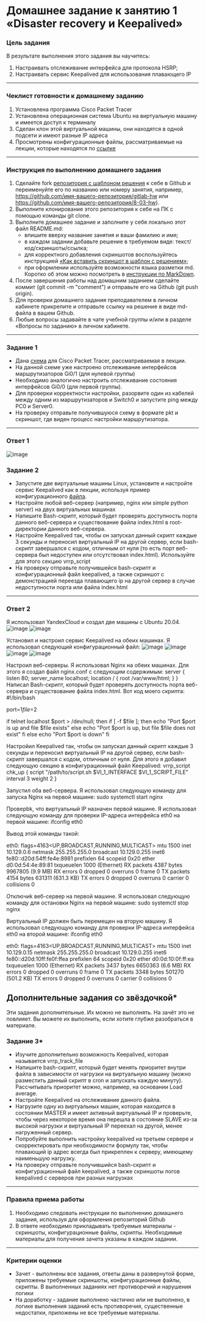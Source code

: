 # Домашнее задание к занятию 1 «Disaster recovery и Keepalived»

### Цель задания
В результате выполнения этого задания вы научитесь:
1. Настраивать отслеживание интерфейса для протокола HSRP;
2. Настраивать сервис Keepalived для использования плавающего IP

------

### Чеклист готовности к домашнему заданию

1. Установлена программа Cisco Packet Tracer
2. Установлена операционная система Ubuntu на виртуальную машину и имеется доступ к терминалу
3. Сделан клон этой виртуальной машины, они находятся в одной подсети и имеют разные IP адреса
4. Просмотрены конфигурационные файлы, рассматриваемые на лекции, которые находятся по [ссылке](1/)


------

### Инструкция по выполнению домашнего задания

1. Сделайте fork [репозитория c шаблоном решения](https://github.com/netology-code/sys-pattern-homework) к себе в Github и переименуйте его по названию или номеру занятия, например, https://github.com/имя-вашего-репозитория/gitlab-hw или https://github.com/имя-вашего-репозитория/8-03-hw).
2. Выполните клонирование этого репозитория к себе на ПК с помощью команды git clone.
3. Выполните домашнее задание и заполните у себя локально этот файл README.md:
   - впишите вверху название занятия и ваши фамилию и имя;
   - в каждом задании добавьте решение в требуемом виде: текст/код/скриншоты/ссылка;
   - для корректного добавления скриншотов воспользуйтесь инструкцией [«Как вставить скриншот в шаблон с решением»](https://github.com/netology-code/sys-pattern-homework/blob/main/screen-instruction.md);
   - при оформлении используйте возможности языка разметки md. Коротко об этом можно посмотреть в [инструкции по MarkDown](https://github.com/netology-code/sys-pattern-homework/blob/main/md-instruction.md).
4. После завершения работы над домашним заданием сделайте коммит (git commit -m "comment") и отправьте его на Github (git push origin).
5. Для проверки домашнего задания преподавателем в личном кабинете прикрепите и отправьте ссылку на решение в виде md-файла в вашем Github.
6. Любые вопросы задавайте в чате учебной группы и/или в разделе «Вопросы по заданию» в личном кабинете.



------


### Задание 1
- Дана [схема](1/hsrp_advanced.pkt) для Cisco Packet Tracer, рассматриваемая в лекции.
- На данной схеме уже настроено отслеживание интерфейсов маршрутизаторов Gi0/1 (для нулевой группы)
- Необходимо аналогично настроить отслеживание состояния интерфейсов Gi0/0 (для первой группы).
- Для проверки корректности настройки, разорвите один из кабелей между одним из маршрутизаторов и Switch0 и запустите ping между PC0 и Server0.
- На проверку отправьте получившуюся схему в формате pkt и скриншот, где виден процесс настройки маршрутизатора.

------
### Ответ 1
![image](https://github.com/bezymel/sflt-homeworks/assets/129361495/facb8974-c15a-42e4-a045-2efe51ad6b6b)

### Задание 2
- Запустите две виртуальные машины Linux, установите и настройте сервис Keepalived как в лекции, используя пример конфигурационного [файла](1/keepalived-simple.conf).
- Настройте любой веб-сервер (например, nginx или simple python server) на двух виртуальных машинах
- Напишите Bash-скрипт, который будет проверять доступность порта данного веб-сервера и существование файла index.html в root-директории данного веб-сервера.
- Настройте Keepalived так, чтобы он запускал данный скрипт каждые 3 секунды и переносил виртуальный IP на другой сервер, если bash-скрипт завершался с кодом, отличным от нуля (то есть порт веб-сервера был недоступен или отсутствовал index.html). Используйте для этого секцию vrrp_script
- На проверку отправьте получившейся bash-скрипт и конфигурационный файл keepalived, а также скриншот с демонстрацией переезда плавающего ip на другой сервер в случае недоступности порта или файла index.html


------
### Ответ 2


Я использовал YandexCloud и создал две машины с Ubuntu 20.04.
![image](https://github.com/bezymel/sflt-homeworks/assets/129361495/930c79ad-982e-43dd-8f30-6ae166a53e7b)
![image](https://github.com/bezymel/sflt-homeworks/assets/129361495/6d6a22d6-7287-4380-be26-aee5eeaa07ab)

Установил и настроил сервис Keepalived на обеих машинах. Я использовал следующий конфигурационный файл:
![image](https://github.com/bezymel/sflt-homeworks/assets/129361495/e05fc3a1-91b0-4998-b350-bec4efea0dfb)
![image](https://github.com/bezymel/sflt-homeworks/assets/129361495/bb3167e8-00f7-4472-b383-6a0d7e9c74c7)
![image](https://github.com/bezymel/sflt-homeworks/assets/129361495/b2690bd0-0c62-4f62-a2ae-a9282bd75408)
![image](https://github.com/bezymel/sflt-homeworks/assets/129361495/ae82f2f0-106d-46ad-99a8-3bf10b92b585)

Настроил веб-серверы. Я использовал Nginx на обеих машинах. Для этого я создал файл nginx.conf с следующим содержимым:
server {
    listen 80;
    server_name localhost;
    location / {
        root /var/www/html;
    }
}
Написал Bash-скрипт, который будет проверять доступность порта веб-сервера и существование файла index.html. Вот код моего скрипта:
#!/bin/bash

port=$1
file=$2

if telnet localhost $port > /dev/null; then
    if [ -f $file ]; then
        echo "Port $port is up and file $file exists"
    else
        echo "Port $port is up, but file $file does not exist"
    fi
else
    echo "Port $port is down"
fi

Настройил Keepalived так, чтобы он запускал данный скрипт каждые 3 секунды и переносил виртуальный IP на другой сервер, если bash-скрипт завершался с кодом, отличным от нуля. Для этого я добавил следующую секцию в конфигурационный файл Keepalived:
vrrp_script chk_up {
    script "/path/to/script.sh $VI_1_INTERFACE $VI_1_SCRIPT_FILE"
    interval 3
    weight 2
}

Запустил оба веб-сервера. Я использовал следующую команду для запуска Nginx на первой машине:
sudo systemctl start nginx

Проверbk, что виртуальный IP назначен первой машине. Я использовал следующую команду для проверки IP-адреса интерфейса eth0 на первой машине:
ifconfig eth0

Вывод этой команды такой:

eth0: flags=4163<UP,BROADCAST,RUNNING,MULTICAST>  mtu 1500
        inet 10.129.0.6  netmask 255.255.255.0  broadcast 10.129.0.255
        inet6 fe80::d20d:54ff:fe4e:8981  prefixlen 64  scopeid 0x20<link>
        ether d0:0d:54:4e:89:81  txqueuelen 1000  (Ethernet)
        RX packets 4387  bytes 9967805 (9.9 MB)
        RX errors 0  dropped 0  overruns 0  frame 0
        TX packets 4154  bytes 631311 (631.3 KB)
        TX errors 0  dropped 0 overruns 0  carrier 0  collisions 0

Отключиk веб-сервер на первой машине. Я использовал следующую команду для остановки Nginx на первой машине:
sudo systemctl stop nginx

Виртуальный IP должен быть перемещен на вторую машину. Я использовал следующую команду для проверки IP-адреса интерфейса eth0 на второй машине:
ifconfig eth0

eth0: flags=4163<UP,BROADCAST,RUNNING,MULTICAST>  mtu 1500
        inet 10.129.0.15  netmask 255.255.255.0  broadcast 10.129.0.255
        inet6 fe80::d20d:10ff:fe0f:ffea  prefixlen 64  scopeid 0x20<link>
        ether d0:0d:10:0f:ff:ea  txqueuelen 1000  (Ethernet)
        RX packets 3437  bytes 6650363 (6.6 MB)
        RX errors 0  dropped 0  overruns 0  frame 0
        TX packets 3348  bytes 501270 (501.2 KB)
        TX errors 0  dropped 0 overruns 0  carrier 0  collisions 0


## Дополнительные задания со звёздочкой*

Эти задания дополнительные. Их можно не выполнять. На зачёт это не повлияет. Вы можете их выполнить, если хотите глубже разобраться в материале.
 
### Задание 3*
- Изучите дополнительно возможность Keepalived, которая называется vrrp_track_file
- Напишите bash-скрипт, который будет менять приоритет внутри файла в зависимости от нагрузки на виртуальную машину (можно разместить данный скрипт в cron и запускать каждую минуту). Рассчитывать приоритет можно, например, на основании Load average.
- Настройте Keepalived на отслеживание данного файла.
- Нагрузите одну из виртуальных машин, которая находится в состоянии MASTER и имеет активный виртуальный IP и проверьте, чтобы через некоторое время она перешла в состояние SLAVE из-за высокой нагрузки и виртуальный IP переехал на другой, менее нагруженный сервер.
- Попробуйте выполнить настройку keepalived на третьем сервере и скорректировать при необходимости формулу так, чтобы плавающий ip адрес всегда был прикреплен к серверу, имеющему наименьшую нагрузку.
- На проверку отправьте получившийся bash-скрипт и конфигурационный файл keepalived, а также скриншоты логов keepalived с серверов при разных нагрузках


------

### Правила приема работы

1. Необходимо следовать инструкции по выполнению домашнего задания, используя для оформления репозиторий Github
2. В ответе необходимо прикладывать требуемые материалы - скриншоты, конфигурационные файлы, скрипты. Необходимые материалы для получения зачета указаны в каждом задании.


------

### Критерии оценки

- Зачет - выполнены все задания, ответы даны в развернутой форме, приложены требуемые скриншоты, конфигурационные файлы, скрипты. В выполненных заданиях нет противоречий и нарушения логики
- На доработку - задание выполнено частично или не выполнено, в логике выполнения заданий есть противоречия, существенные недостатки, приложены не все требуемые материалы.

